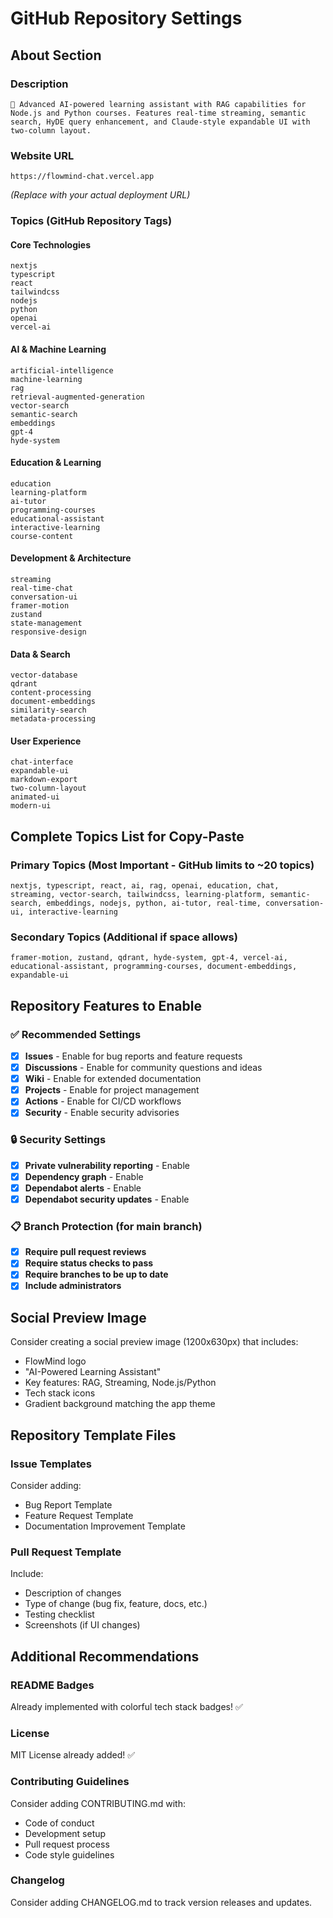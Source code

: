 # GitHub Repository Settings

## About Section

### Description

```Plaintext
🧠 Advanced AI-powered learning assistant with RAG capabilities for Node.js and Python courses. Features real-time streaming, semantic search, HyDE query enhancement, and Claude-style expandable UI with two-column layout.
```

### Website URL

```Plaintext
https://flowmind-chat.vercel.app
```

*(Replace with your actual deployment URL)*

### Topics (GitHub Repository Tags)

#### Core Technologies

```Plaintext
nextjs
typescript
react
tailwindcss
nodejs
python
openai
vercel-ai
```

#### AI & Machine Learning

```Plaintext
artificial-intelligence
machine-learning
rag
retrieval-augmented-generation
vector-search
semantic-search
embeddings
gpt-4
hyde-system
```

#### Education & Learning

```Plaintext
education
learning-platform
ai-tutor
programming-courses
educational-assistant
interactive-learning
course-content
```

#### Development & Architecture

```Plaintext
streaming
real-time-chat
conversation-ui
framer-motion
zustand
state-management
responsive-design
```

#### Data & Search

```Plaintext
vector-database
qdrant
content-processing
document-embeddings
similarity-search
metadata-processing
```

#### User Experience

```Plaintext
chat-interface
expandable-ui
markdown-export
two-column-layout
animated-ui
modern-ui
```

## Complete Topics List for Copy-Paste

### Primary Topics (Most Important - GitHub limits to ~20 topics)

```Plaintext
nextjs, typescript, react, ai, rag, openai, education, chat, streaming, vector-search, tailwindcss, learning-platform, semantic-search, embeddings, nodejs, python, ai-tutor, real-time, conversation-ui, interactive-learning
```

### Secondary Topics (Additional if space allows)

```Plaintext
framer-motion, zustand, qdrant, hyde-system, gpt-4, vercel-ai, educational-assistant, programming-courses, document-embeddings, expandable-ui
```

## Repository Features to Enable

### ✅ Recommended Settings

- [x] **Issues** - Enable for bug reports and feature requests
- [x] **Discussions** - Enable for community questions and ideas
- [x] **Wiki** - Enable for extended documentation
- [x] **Projects** - Enable for project management
- [x] **Actions** - Enable for CI/CD workflows
- [x] **Security** - Enable security advisories

### 🔒 Security Settings

- [x] **Private vulnerability reporting** - Enable
- [x] **Dependency graph** - Enable
- [x] **Dependabot alerts** - Enable
- [x] **Dependabot security updates** - Enable

### 📋 Branch Protection (for main branch)

- [x] **Require pull request reviews**
- [x] **Require status checks to pass**
- [x] **Require branches to be up to date**
- [x] **Include administrators**

## Social Preview Image

Consider creating a social preview image (1200x630px) that includes:

- FlowMind logo
- "AI-Powered Learning Assistant"
- Key features: RAG, Streaming, Node.js/Python
- Tech stack icons
- Gradient background matching the app theme

## Repository Template Files

### Issue Templates

Consider adding:

- Bug Report Template
- Feature Request Template
- Documentation Improvement Template

### Pull Request Template

Include:

- Description of changes
- Type of change (bug fix, feature, docs, etc.)
- Testing checklist
- Screenshots (if UI changes)

## Additional Recommendations

### README Badges

Already implemented with colorful tech stack badges! ✅

### License

MIT License already added! ✅

### Contributing Guidelines

Consider adding CONTRIBUTING.md with:

- Code of conduct
- Development setup
- Pull request process
- Code style guidelines

### Changelog

Consider adding CHANGELOG.md to track version releases and updates.

